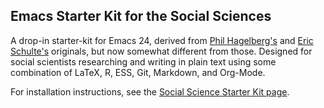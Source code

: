 ## Emacs Starter Kit for the Social Sciences

A drop-in starter-kit for Emacs 24, derived from [Phil Hagelberg's](https://github.com/technomancy) and [Eric Schulte's](https://github.com/eschulte/) originals, but now somewhat different from those. Designed for social scientists researching and writing in plain text using some combination of LaTeX, R, ESS, Git, Markdown, and Org-Mode.

For installation instructions, see the [Social Science Starter Kit page](http://kieranhealy.org/resources/emacs-starter-kit.html).
